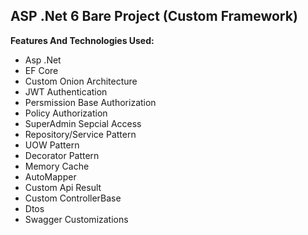 ## ASP .Net 6 Bare Project (Custom Framework) 
**Features And Technologies Used:**
 - Asp .Net
 - EF Core
 - Custom Onion Architecture 
 - JWT Authentication
 - Persmission Base Authorization
 - Policy Authorization 
 - SuperAdmin Sepcial Access
 - Repository/Service Pattern
 - UOW Pattern
 - Decorator Pattern
 - Memory Cache
 - AutoMapper
 - Custom Api Result
 - Custom ControllerBase
 - Dtos
 - Swagger Customizations
